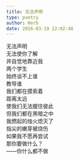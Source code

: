 ```yaml
---  
title: 无法声明  
type: poetry  
author: Herb  
date: 2016-03-19 22:02:48    
---  
```

无法声明  
无法使你了解  
并自觉地靠近我    
两个学生  
始终谈不上谁  
教导谁    
我们都在摸索着  
距离太远  
使我们无法握住彼此  
但我们都在黑暗之中    
我燃起的烛火熄灭了  
指尖的嫩芽被烧伤    
如果我不愿再尝试  
那你要做什么？  
——你什么都不做